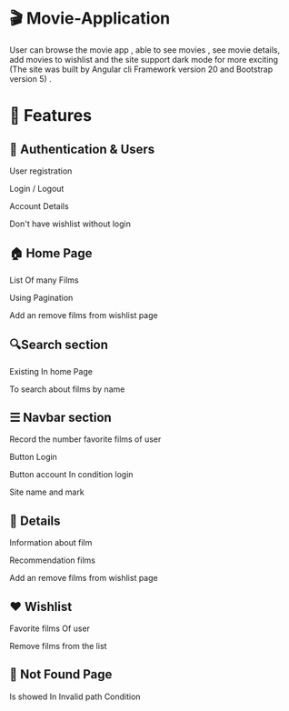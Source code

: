 # 🎬 Movie-Application

User can browse the movie app , able to see movies , see movie details, add movies to wishlist and the site support dark mode for more exciting (The site was built by Angular cli Framework version 20 and Bootstrap version 5) .

# 🚀 Features
## 🔑 Authentication & Users
User registration

Login / Logout

Account Details

Don't have wishlist without login

## 🏠 Home Page
List Of many Films

Using Pagination

Add an remove films from wishlist page


## 🔍Search section
Existing In home Page 

To search about films by name

## ☰ Navbar section

Record the number favorite films of user

Button Login

Button account In condition login

Site name and mark

## 📜 Details
Information about film

Recommendation films

Add an remove films from wishlist page

## ❤️ Wishlist
Favorite films Of user

Remove films from the list

## 🚫 Not Found Page
Is showed In Invalid path Condition


